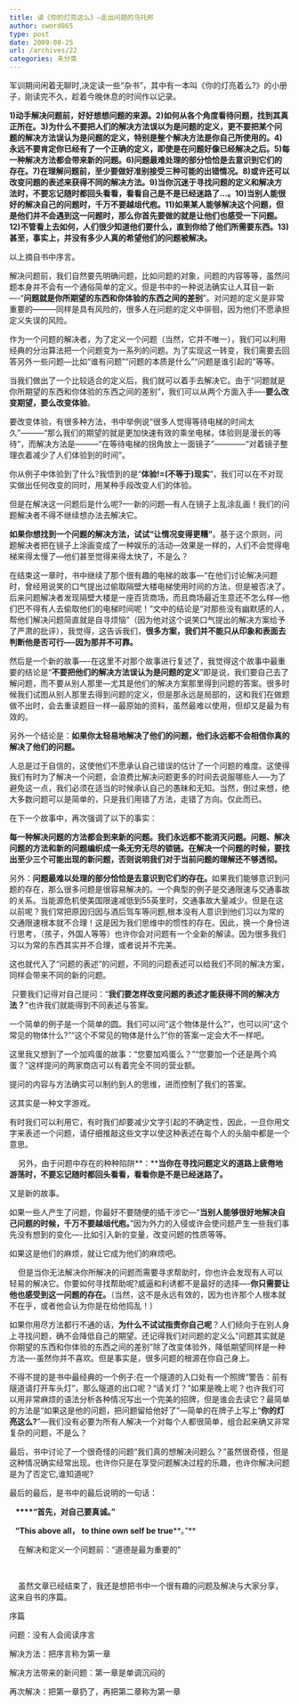 ```yaml
---
title: 读《你的灯亮这么》—走出问题的乌托邦
author: sword865
type: post
date: 2009-08-25
url: /archives/22
categories: 未分类
---
```

<p align="left">
  军训期间闲着无聊时,决定读一些&ldquo;杂书&rdquo;，其中有一本叫《你的灯亮着么?》的小册子，刚读完不久，趁着今晚休息的时间作以记录。
</p>

<p align="left">
  <strong>1)</strong><strong>动手解决问题前，好好想想问题的来源。2)如何从各个角度看待问题，找到其真正所在。3)为什么不要把人们的解决方法误以为是问题的定义，更不要把某个问题的解决方法误认为是问题的定义，特别是整个解决方法是你自己所使用的。4)永远不要肯定你已经有了一个正确的定义，即使是在问题好像已经解决之后。5)每一种解决方法都会带来新的问题。6)问题最难处理的部分恰恰是去意识到它们的存在。7)在理解问题前，至少要做好准别接受三种可能的出错情况。8)或许还可以改变问题的表述来获得不同的解决方法。9)当你沉迷于寻找问题的定义和解决方法时，不要忘记随时都回头看看，看看自己是不是已经迷路了&hellip;。10)当别人能很好的解决自己的问题时，千万不要越俎代庖。11)如果某人能够解决这个问题，但是他们并不会遇到这一问题时，那么你首先要做的就是让他们也感受一下问题。12)不管看上去如何，人们很少知道他们要什么，直到你给了他们所需要东西。13)甚至，事实上，并没有多少人真的希望他们的问题被解决。</strong>
</p>

<p align="left">
  以上摘自书中序言。
</p>

<p align="left">
  解决问题前，我们自然要先明确问题，比如问题的对象，问题的内容等等，虽然问题本身并不会有一个通俗简单的定义。但是书中的一种说法确实让人耳目一新&#8212;-&ldquo;<strong>问题就是你所期望的东西和你体验的东西之间的差别</strong>&rdquo;。对问题的定义是非常重要的―――同样是具有风险的，很多人在问题的定义中徘徊，因为他们不愿承担定义失误的风险。
</p>

<p align="left">
  作为一个问题的解决者，为了定义一个问题（当然，它并不唯一），我们可以利用经典的分治算法把一个问题变为一系列的问题。为了实现这一转变，我们需要去回答另外一些问题&#8212;比如&ldquo;谁有问题&rdquo;&ldquo;问题的本质是什么&rdquo;&ldquo;问题是谁引起的&rdquo;等等。
</p>

<p align="left">
  当我们做出了一个比较适合的定义后，我们就可以着手去解决它。由于&ldquo;问题就是你所期望的东西和你体验的东西之间的差别&rdquo;，我们可以从两个方面入手&#8212;-<strong>要么改变期望，要么改变体验</strong>。
</p>

<p align="left">
  要改变体验，有很多种方法，书中举例说&ldquo;很多人觉得等待电梯的时间太久&rdquo;―――&ldquo;那么我们的期望的就是更加快速有效的乘坐电梯，体验则是漫长的等待&rdquo;，而解决方法是―――&ldquo;在等待电梯的拐角放上一面镜子&rdquo;――――&ldquo;对着镜子整理衣着减少了人们体验到的时间&rdquo;。
</p>

<p align="left">
  你从例子中体验到了什么?我悟到的是&ldquo;<strong>体验!=(不等于)现实</strong>&rdquo;，我们可以在不对现实做出任何改变的同时，用某种手段改变人们的体验。
</p>

<p align="left">
  但是在解决这一问题后是什么呢?&#8212;-新的问题&#8212;有人在镜子上乱涂乱画！我们的问题解决者不得不继续想办法去解决它。
</p>

<p align="left">
  <strong>如果你想找到一个问题的解决方法，试试&ldquo;让情况变得更糟&rdquo;</strong>。基于这个原则，问题解决者把在镜子上涂画变成了一种娱乐的活动&#8212;效果是一样的，人们不会觉得电梯来得太慢了&#8212;他们甚至觉得来得太快了，不是么？
</p>

<p align="left">
  在结束这一章时，书中继续了那个很有趣的电梯的故事&#8212;&ldquo;在他们讨论解决问题时，曾经用说笑的口气提出过偷取隔壁大楼电梯使用时间的方法，但是被否决了。后来问题解决者发现隔壁大楼是一座百货商场，而且商场最近生意还不怎么样&#8212;他们巴不得有人去偷取他们的电梯时间呢！&rdquo;文中的结论是&ldquo;对那些没有幽默感的人，帮他们解决问题简直就是自寻烦恼&rdquo;（因为他对这个说笑口气提出的解决方案给予了严肃的批评），我觉得，这告诉我们，<strong>很多方案，我们并不能只从印象和表面去判断他是否可行&#8212;-因为那并不可靠。</strong>
</p>

<p align="left">
  然后是一个新的故事&#8212;-在这里不对那个故事进行复述了，我觉得这个故事中最重要的结论是&ldquo;<strong>不要把他们的解决方法误认为是问题的定义</strong>&rdquo;即是说，我们要自己去了解问题，而不要从别人那里&#8212;尤其是他们的解决方案那里得到问题的答案。很多时候我们试图从别人那里去得到问题的定义，但是那永远是局部的，这和我们在做题做不出时，会去重读题目一样&#8212;最原始的资料，虽然最难以使用，但却又是最为有效的。
</p>

<p align="left">
  另外一个结论是：<strong>如果你太轻易地解决了他们的问题，他们永远都不会相信你真的解决了他们的问题。</strong>
</p>

<p align="left">
  人总是过于自信的，这使他们不愿承认自己错误的估计了一个问题的难度。这使得我们有时为了解决一个问题，会浪费比解决问题更多的时间去说服哪些人&#8212;&#8211;为了避免这一点，我们必须在适当的时候承认自己的愚昧和无知。当然，倒过来想，绝大多数问题可以是简单的，只是我们用错了方法，走错了方向。仅此而已。
</p>

<p align="left">
  在下一个故事中，再次强调了以下的事实：
</p>

<p align="left">
  <strong>每一种解决问题的方法都会到来新的问题。我们永远都不能消灭问题。问题、解决问题的方法和新的问题编织成一条无穷无尽的锁链。在解决一个问题的时候，要找出至少三个可能出现的新问题，否则说明我们对于当前问题的理解还不够透彻。</strong>
</p>

<p align="left">
  另外：<strong>问题最难以处理的部分恰恰是去意识到它们的存在。</strong>如果我们能够意识到问题的存在，那么很多问题是很容易解决的。一个典型的例子是交通限速与交通事故的关系。当能源危机使美国限速减低到55英里时，交通事故大量减少。但是在这以前呢？我们常把原因归因与酒后驾车等问题,根本没有人意识到他们习以为常的交通限速根本就不合理！这是因为我们思维中的惯性的存在。因此，换一个身份进行思考，（孩子，外国人等等）也许你会对问题有一个全新的解读。因为很多我们习以为常的东西其实并不合理，或者说并不完美。
</p>

<p align="left">
  这也就代入了&ldquo;问题的表述&rdquo;的问题，不同的问题表述可以给我们不同的解决方案，同样会带来不同的新的问题。
</p>

<p align="left">
  &nbsp;只要我们记得对自己提问：&ldquo;<strong>我们要怎样改变问题的表述才能获得不同的解决方法？</strong>&rdquo;也许我们就能得到不同表述与答案。
</p>

<p align="left">
  一个简单的例子是一个简单的圆。我们可以问&ldquo;这个物体是什么?&rdquo;，也可以问&ldquo;这个常见的物体什么?&rdquo;&ldquo;这个不常见的物体是什么?&rdquo;你的答案一定会大不一样吧。
</p>

<p align="left">
  这里我又想到了一个加鸡蛋的故事：&ldquo;您要加鸡蛋么？&rdquo;&ldquo;您要加一个还是两个鸡蛋？&rdquo;这样提问的两家商店可以有着完全不同的营业额。
</p>

<p align="left">
  提问的内容与方法确实可以制约到人的思维，进而控制了我们的答案。
</p>

这其实是一种文字游戏。

有时我们可以利用它，有时我们却要减少文字引起的不确定性，因此，一旦你用文字来表述一个问题，请仔细推敲这些文字以使这种表述在每个人的头脑中都是一个意思。

&nbsp;&nbsp;&nbsp; 另外，由于问题中存在的种种陷阱**：****当你在寻找问题定义的道路上疲倦地游荡时，不要忘记随时都回头看看，看看你是不是已经迷路了。**

<p align="left">
  又是新的故事。
</p>

<p align="left">
  如果一些人产生了问题，你最好不要随便的插干涉它&#8212;&ldquo;<strong>当别人能够很好地解决自己问题的时候，千万不要越俎代庖。</strong>&rdquo;因为外力的入侵或许会使问题产生一些我们事先没有想到的变化&#8212;-比如引入新的变量，改变问题的性质等等。
</p>

<p align="left">
  如果这是他们的麻烦，就让它成为他们的麻烦吧。
</p>

<p align="left">
  &nbsp;&nbsp; &nbsp;但是当你无法解决你所解决的问题而需要寻求帮助时，你也许会发现有人可以轻易的解决它。你要如何寻找帮助呢?威逼和利诱都不是最好的选择&#8212;-<strong>你只需要让他也感受到这一问题的存在。</strong>（当然，这不是永远有效的，因为也许那个人根本就不在乎，或者他会认为你是在给他捣乱！）
</p>

<p align="left">
  如果你用尽方法都行不通的话，<strong>为什么不试试指责你自己呢</strong>？人们倾向于在别人身上寻找问题，确不会降低自己的期望。还记得我们对问题的定义么&ldquo;问题其实就是你期望的东西和你体验的东西之间的差别&rdquo;除了改变体验外，降低期望同样是一种方法&#8212;-虽然你并不喜欢。但是事实是，很多问题的根源在你自己身上。
</p>

<p align="left">
  不得不提的是书中最经典的一个例子:在一个隧道的入口处有一个照牌&ldquo;警告：前有隧道请打开车头灯&rdquo;，那么隧道的出口呢？&ldquo;请关灯？&rdquo;如果是晚上呢？也许我们可以用非常麻烦的语法分析各种情况写出一个完美的招牌，但是谁会去读它？最简单的方法是&ldquo;如果这是他的问题，把问题留给他好了&rdquo;&#8212;简单的在牌子上写上&ldquo;<strong>你的灯亮这么</strong><strong>?</strong>&rdquo;&#8212;我们没有必要为所有人解决一个对每个人都很简单，组合起来确又非常复杂的问题，不是么？
</p>

<p align="left">
  最后，书中讨论了一个很奇怪的问题&ldquo;我们真的想解决问题么？&rdquo;虽然很奇怪，但是这种情况确实经常出现。也许你只是在享受问题解决过程的乐趣，也许你解决问题是为了否定它,谁知道呢?
</p>

<p align="left">
  最后的最后，是书中的最后说明的一句话：
</p>

&nbsp; **&nbsp;****&ldquo;首先，对自己要真诚。&rdquo;**

**&nbsp;&nbsp;** **&ldquo;****This above all****，** **to thine own self be true****。&rdquo;**

&nbsp;&nbsp;&nbsp; 在解决和定义一个问题前：&ldquo;道德是最为重要的&rdquo;

<p align="left">
  &nbsp;
</p>

<p align="left">
  &nbsp;&nbsp;&nbsp; 虽然文章已经结束了，我还是想把书中一个很有趣的问题及解决与大家分享，这来自书的序篇。
</p>

<p align="left">
  序篇
</p>

<p align="left">
  问题：没有人会阅读序言
</p>

<p align="left">
  解决方法：把序言称为第一章
</p>

<p align="left">
  解决方法带来的新问题：第一章是单调沉闷的
</p>

<p align="left">
  再次解决：把第一章扔了，再把第二章称为第一章
</p>

